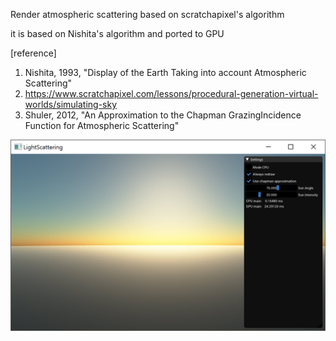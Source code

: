 Render atmospheric scattering based on scratchapixel's algorithm

it is based on Nishita's algorithm and ported to GPU

[reference]
1. Nishita, 1993, "Display of the Earth Taking into account Atmospheric Scattering"
2. https://www.scratchapixel.com/lessons/procedural-generation-virtual-worlds/simulating-sky
3. Shuler, 2012, "An Approximation to the Chapman GrazingIncidence Function for Atmospheric Scattering"

[![link text](./screenshots/twilight.jpg)](./screenshots/twilight.jpg)